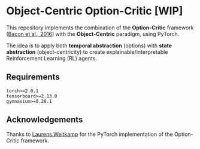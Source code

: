 # Object-Centric Option-Critic [WIP]
This repository implements the combination of the **Option-Critic** framework ([Bacon et al., 2016](https://arxiv.org/abs/1609.05140)) with the **Object-Centric** paradigm, using PyTorch.

The idea is to apply both **temporal abstraction** (options) with **state abstraction** (object-centricity) to create explainable/interpretable Reinforcement Learning (RL) agents.

## Requirements
```
torch>=2.0.1
tensorboard>=2.13.0
gymnasium>=0.28.1
```

## Acknowledgements
Thanks to [Laurens Weitkamp](https://github.com/lweitkamp) for the PyTorch implementation of the Option-Critic framework.
